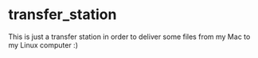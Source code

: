 # transfer_station

This is just a transfer station in order to deliver some files from my Mac to my Linux computer :)
